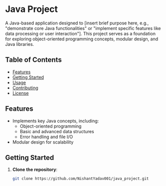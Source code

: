 # Java Project

A Java-based application designed to [insert brief purpose here, e.g., "demonstrate core Java functionalities" or "implement specific features like data processing or user interaction"]. This project serves as a foundation for exploring object-oriented programming concepts, modular design, and Java libraries.

## Table of Contents
- [Features](#features)
- [Getting Started](#getting-started)
- [Usage](#usage)
- [Contributing](#contributing)
- [License](#license)

## Features
- Implements key Java concepts, including:
  - Object-oriented programming
  - Basic and advanced data structures
  - Error handling and file I/O
- Modular design for scalability

## Getting Started
1. **Clone the repository**:
   ```bash
   git clone https://github.com/NishantYadav001/java_project.git
